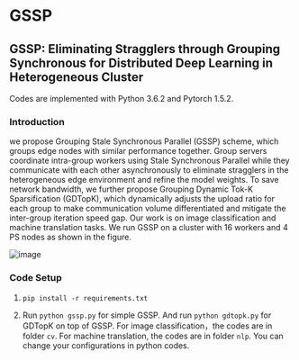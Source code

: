# GSSP


## GSSP: Eliminating Stragglers through Grouping Synchronous for Distributed Deep Learning in Heterogeneous Cluster

Codes are implemented with Python 3.6.2 and Pytorch 1.5.2.

### Introduction
we propose Grouping Stale Synchronous Parallel (GSSP) scheme, which groups edge nodes with similar performance together. Group servers coordinate intra-group workers using Stale Synchronous Parallel while they communicate with each other asynchronously to eliminate stragglers in the heterogeneous edge environment and refine the model weights. To save network bandwidth, we further propose Grouping Dynamic Tok-K Sparsification (GDTopK), which dynamically adjusts the upload ratio for each group to make communication volume differentiated and mitigate the inter-group iteration speed gap. Our work is on image classification and machine translation tasks. We run GSSP on a cluster with 16 workers and 4 PS nodes as shown in the figure.

![image](https://github.com/guizhiyi/GSSP/blob/main/imgs/fig1.001.jpeg)

### Code Setup
1. `pip install -r requirements.txt`

2. Run `python gssp.py` for simple GSSP. And run `python gdtopk.py` for GDTopK on top of GSSP.
   For image classification，the codes are in folder `cv`. For machine translation, the codes are in folder `nlp`. You can change your configurations in python codes.

